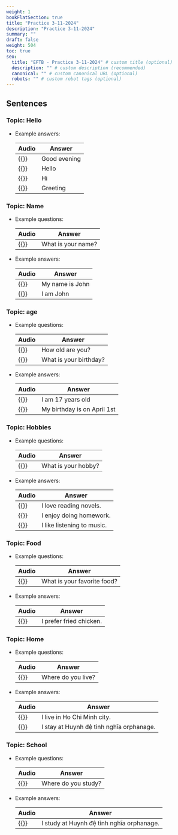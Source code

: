 ```yaml
---
weight: 1
bookFlatSection: true
title: "Practice 3-11-2024"
description: "Practice 3-11-2024"
summary: ""
draft: false
weight: 504
toc: true
seo:
  title: "EFTB - Practice 3-11-2024" # custom title (optional)
  description: "" # custom description (recommended)
  canonical: "" # custom canonical URL (optional)
  robots: "" # custom robot tags (optional)
---
```

## Sentences

### Topic: Hello

* Example answers:

  | Audio | Answer|
  | -- | -- |
  | {{<audio-player src="audio/practice_3-12/Good evening.wav">}} | Good evening |
  | {{<audio-player src="audio/practice_3-12/Hello.wav">}} | Hello |
  | {{<audio-player src="audio/practice_3-12/Hi.mp3">}} | Hi |
  | {{<audio-player src="audio/practice_3-12/Greeting.wav">}}| Greeting |

### Topic: Name

* Example questions:

  | Audio | Answer|
  | -- | -- |
  | {{<audio-player src="audio/practice_3-12/What is your name.wav">}} | What is your name? |

* Example answers:

  | Audio | Answer|
  | -- | -- |
  | {{<audio-player src="audio/practice_3-12/My name is John.wav">}} | My name is John |
  | {{<audio-player src="audio/practice_3-12/I am John.wav">}} | I am John |

### Topic: age

* Example questions:

  | Audio | Answer|
  | -- | -- |
  | {{<audio-player src="audio/practice_3-12/How old are you.wav">}} | How old are you? |
  | {{<audio-player src="audio/practice_3-12/What is your birthday.wav">}} | What is your birthday? |

* Example answers:

  | Audio | Answer|
  | -- | -- |
  | {{<audio-player src="audio/practice_3-12/I am 17 years old.wav">}} | I am 17 years old |
  | {{<audio-player src="audio/practice_3-12/My birthday is on April 1th.wav">}} | My birthday is on April 1st |

### Topic: Hobbies

* Example questions:

  | Audio | Answer|
  | -- | -- |
  | {{<audio-player src="audio/practice_3-12/What is your hobby.mp3">}} | What is your hobby?  |

* Example answers:

  | Audio | Answer|
  | -- | -- |
  | {{<audio-player src="audio/practice_3-12/I love reading novels.mp3">}} | I love reading novels. |
  | {{<audio-player src="audio/practice_3-12/I enjoy doing homework.mp3">}} | I enjoy doing homework. |
  | {{<audio-player src="audio/practice_3-12/I like listening to music.mp3">}} | I like listening to music. |

### Topic: Food

* Example questions:

  | Audio | Answer|
  | -- | -- |
  | {{<audio-player src="audio/practice_3-12/What is your favorite food.mp3">}} | What is your favorite food?  |

* Example answers:

  | Audio | Answer|
  | -- | -- |
  | {{<audio-player src="audio/practice_3-12/I prefer fried chicken.mp3">}} | I prefer fried chicken. |

### Topic: Home

* Example questions:

  | Audio | Answer|
  | -- | -- |
  | {{<audio-player src="audio/practice_3-12/Where do you live.wav">}} | Where do you live? |

* Example answers:

  | Audio | Answer|
  | -- | -- |
  | {{<audio-player src="audio/practice_3-12/I live in Ho Chi Minh city.mp3">}} | I live in Ho Chi Minh city. |
  | {{<audio-player src="audio/practice_3-12/I stay at Huynh đệ tình nghĩa orphanage.mp3">}} | I stay at Huynh đệ tình nghĩa orphanage. |


### Topic: School

* Example questions:

  | Audio | Answer|
  | -- | -- |
  | {{<audio-player src="audio/practice_3-12/Where do you study.mp3">}} | Where do you study? |

* Example answers:

  | Audio | Answer|
  | -- | -- |
  | {{<audio-player src="audio/practice_3-12/I study at Huynh Đệ Tình Nghĩa orphanage.mp3">}} | I study at Huynh đệ tình nghĩa orphanage. |
